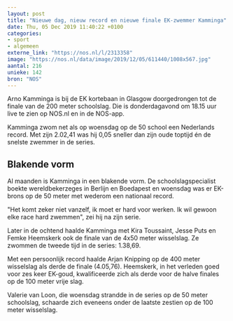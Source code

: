 ```yaml
---
layout: post
title: "Nieuwe dag, nieuw record en nieuwe finale EK-zwemmer Kamminga"
date: Thu, 05 Dec 2019 11:40:22 +0100
categories: 
- sport 
- algemeen 
externe_link: "https://nos.nl/l/2313358"
image: "https://nos.nl/data/image/2019/12/05/611440/1008x567.jpg"
aantal: 216
unieke: 142
bron: "NOS"
---
```


<p>Arno Kamminga is bij de EK kortebaan in Glasgow doorgedrongen tot de finale van de 200 meter schoolslag. Die is donderdagavond om 18.15 uur live te zien op NOS.nl en in de NOS-app.</p>
<p>Kamminga zwom net als op woensdag op de 50 school een Nederlands record. Met zijn 2.02,41 was hij 0,05 sneller dan zijn oude toptijd én de snelste zwemmer in de series.</p>
<h2>Blakende vorm</h2>
<p>Al maanden is Kamminga in een blakende vorm. De schoolslagspecialist boekte wereldbekerzeges in Berlijn en Boedapest en woensdag was er EK-brons op de 50 meter met wederom een nationaal record.</p>
<p>"Het komt zeker niet vanzelf, ik moet er hard voor werken. Ik wil gewoon elke race hard zwemmen", zei hij na zijn serie.</p>
<p>Later in de ochtend haalde Kamminga met Kira Toussaint, Jesse Puts en Femke Heemskerk ook de finale van de 4x50 meter wisselslag. Ze zwommen de tweede tijd in de series: 1.38,69.</p>
<p>Met een persoonlijk record haalde Arjan Knipping op de 400 meter wisselslag als derde de finale (4.05,76). Heemskerk, in het verleden goed voor zes keer EK-goud, kwalificeerde zich als derde voor de halve finales op de 100 meter vrije slag.</p>
<p>Valerie van Loon, die woensdag strandde in de series op de 50 meter schoolslag, schaarde zich eveneens onder de laatste zestien op de 100 meter wisselslag.</p>
